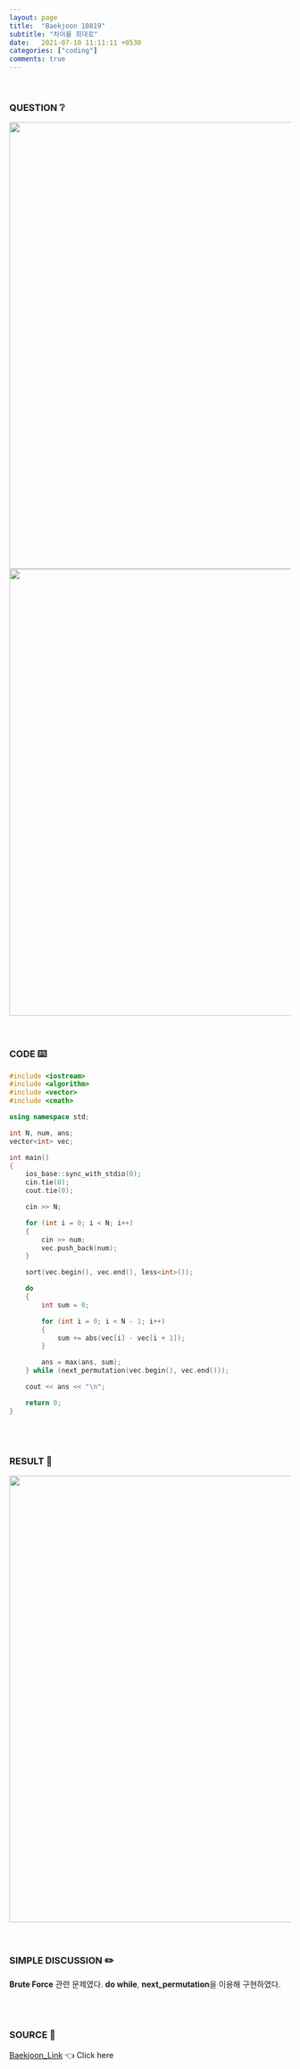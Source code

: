 ```yaml
---
layout: page
title:  "Baekjoon 10819"
subtitle: "차이를 최대로"
date:   2021-07-10 11:11:11 +0530
categories: ["coding"]
comments: true
---
```


<br>

### QUESTION ❔

<img src="{{ '/assets/baekjoon/10819.jpg' }}" style="width: 800px; height: auto; margin-left: auto; margin-right: auto; display: block;">
<img src="{{ '/assets/baekjoon/10819a.jpg' }}" style="width: 800px; height: auto; margin-left: auto; margin-right: auto; display: block;">  

<br>
<br>

### CODE ⌨️

```c++
#include <iostream>
#include <algorithm>
#include <vector>
#include <cmath>

using namespace std;

int N, num, ans;
vector<int> vec;

int main()
{
	ios_base::sync_with_stdio(0);
	cin.tie(0);
	cout.tie(0);

	cin >> N;

	for (int i = 0; i < N; i++)
	{
		cin >> num;
		vec.push_back(num);
	}

	sort(vec.begin(), vec.end(), less<int>());

	do
	{
		int sum = 0;

		for (int i = 0; i < N - 1; i++)
		{
			sum += abs(vec[i] - vec[i + 1]);
		}

		ans = max(ans, sum);
	} while (next_permutation(vec.begin(), vec.end()));

	cout << ans << "\n";

	return 0;
}
```  

<br>
<br>

### RESULT 💛

<img src="{{ '/assets/baekjoon/10819r.jpg' }}" style="width: 800px; height: auto; margin-left: auto; margin-right: auto; display: block;">  

<br>
<br>

### SIMPLE DISCUSSION ✏️

**Brute Force** 관련 문제였다. **do while**, **next_permutation**을 이용해 구현하였다.  

<br>
<br>

### SOURCE 💎

[Baekjoon_Link][link] 👈 Click here  

<br>

<script src="https://utteranc.es/client.js"
        repo="DCherish/DCherish.github.io"
        issue-term="pathname"
        theme="boxy-light"
        crossorigin="anonymous"
        async>
</script>

[link]: https://www.acmicpc.net/problem/10819